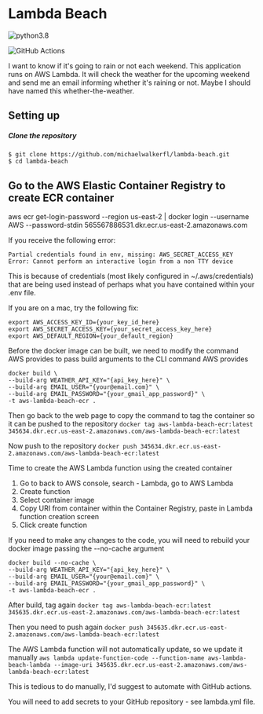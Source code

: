 # Lambda Beach


![python3.8](https://img.shields.io/badge/python-3.8-brightgreen.svg?style=for-the-badge&logo=python&logoColor=ffdd54)

![GitHub Actions](https://img.shields.io/badge/github%20actions-%232671E5.svg?style=for-the-badge&logo=githubactions&logoColor=white)  

I want to know if it's going to rain or not each weekend. This application runs on AWS Lambda. It will check the weather for the upcoming weekend and send me an email informing whether it's raining or not. Maybe I should have named this whether-the-weather.
## Setting up

##### Clone the repository 

```
$ git clone https://github.com/michaelwalkerfl/lambda-beach.git
$ cd lambda-beach
```

## Go to the AWS Elastic Container Registry to create ECR container
aws ecr get-login-password --region us-east-2 | docker login --username AWS --password-stdin 565567886531.dkr.ecr.us-east-2.amazonaws.com

If you receive the following error:
```
Partial credentials found in env, missing: AWS_SECRET_ACCESS_KEY
Error: Cannot perform an interactive login from a non TTY device
```

This is because of credentials (most likely configured in ~/.aws/credentials) that are being used instead of perhaps what you have contained within your .env file.

If you are on a mac, try the following fix:
```
export AWS_ACCESS_KEY_ID={your_key_id_here}
export AWS_SECRET_ACCESS_KEY={your_secret_access_key_here}
export AWS_DEFAULT_REGION={your_default_region}
```

Before the docker image can be built, we need to modify the command AWS provides to pass build arguments to the CLI command AWS provides
```
docker build \
--build-arg WEATHER_API_KEY="{api_key_here}" \
--build-arg EMAIL_USER="{your@email.com}" \
--build-arg EMAIL_PASSWORD="{your_gmail_app_password}" \
-t aws-lambda-beach-ecr .
```

Then go back to the web page to copy the command to tag the container so it can be pushed to the repository
`docker tag aws-lambda-beach-ecr:latest 345634.dkr.ecr.us-east-2.amazonaws.com/aws-lambda-beach-ecr:latest`

Now push to the repository
`docker push 345634.dkr.ecr.us-east-2.amazonaws.com/aws-lambda-beach-ecr:latest`

Time to create the AWS Lambda function using the created container
1. Go to back to AWS console, search - Lambda, go to AWS Lambda
2. Create function
3. Select container image
4. Copy URI from container within the Container Registry, paste in Lambda function creation screen
5. Click create function

If you need to make any changes to the code, you will need to rebuild your docker image passing the --no-cache argument
```
docker build --no-cache \
--build-arg WEATHER_API_KEY="{api_key_here}" \
--build-arg EMAIL_USER="{your@email.com}" \
--build-arg EMAIL_PASSWORD="{your_gmail_app_password}" \
-t aws-lambda-beach-ecr .
```

After build, tag again
`docker tag aws-lambda-beach-ecr:latest 345635.dkr.ecr.us-east-2.amazonaws.com/aws-lambda-beach-ecr:latest`

Then you need to push again
`docker push 345635.dkr.ecr.us-east-2.amazonaws.com/aws-lambda-beach-ecr:latest`

The AWS Lambda function will not automatically update, so we update it manually
``aws lambda update-function-code --function-name aws-lambda-beach-lambda --image-uri 345635.dkr.ecr.us-east-2.amazonaws.com/aws-lambda-beach-ecr:latest``

This is tedious to do manually, I'd suggest to automate with GitHub actions.

You will need to add secrets to your GitHub repository - see lambda.yml file.


